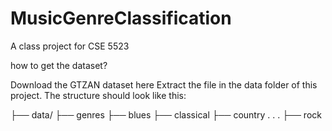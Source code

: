# MusicGenreClassification
A class project for CSE 5523

how to get the dataset?

Download the GTZAN dataset here
Extract the file in the data folder of this project. The structure should look like this:

├── data/
   ├── genres
      ├── blues
      ├── classical
      ├── country
      .
      .
      .
      ├── rock
